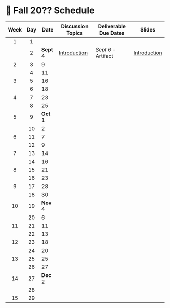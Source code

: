 # 📅 Fall 20?? Schedule

| Week | Day | Date       | Discussion Topics                                           | Deliverable Due Dates | Slides                                                                                              |
| :--: | :-: | ---------- | ----------------------------------------------------------- | --------------------- | --------------------------------------------------------------------------------------------------- |
|  1   |  1  |            |                                                             |                       |                                                                                                     |
|      |  2  | **Sept** 4 | [Introduction](../instruction/introduction/introduction.md) | _Sept 6_ - Artifact   | [Introduction](https://docs.google.com/presentation/d/1hV2h_kNk6dOdod_n4ps6Fv9iHS8QYbITv4sg27U600w) |
|  2   |  3  | 9          |                                                             |                       |                                                                                                     |
|      |  4  | 11         |                                                             |                       |                                                                                                     |
|  3   |  5  | 16         |                                                             |                       |                                                                                                     |
|      |  6  | 18         |                                                             |                       |                                                                                                     |
|  4   |  7  | 23         |                                                             |                       |                                                                                                     |
|      |  8  | 25         |                                                             |                       |                                                                                                     |
|  5   |  9  | **Oct** 1  |                                                             |                       |                                                                                                     |
|      | 10  | 2          |                                                             |                       |                                                                                                     |
|  6   | 11  | 7          |                                                             |                       |                                                                                                     |
|      | 12  | 9          |                                                             |                       |                                                                                                     |
|  7   | 13  | 14         |                                                             |                       |                                                                                                     |
|      | 14  | 16         |                                                             |                       |                                                                                                     |
|  8   | 15  | 21         |                                                             |                       |                                                                                                     |
|      | 16  | 23         |                                                             |                       |                                                                                                     |
|  9   | 17  | 28         |                                                             |                       |                                                                                                     |
|      | 18  | 30         |                                                             |                       |                                                                                                     |
|  10  | 19  | **Nov** 4  |                                                             |                       |                                                                                                     |
|      | 20  | 6          |                                                             |                       |                                                                                                     |
|  11  | 21  | 11         |                                                             |                       |                                                                                                     |
|      | 22  | 13         |                                                             |                       |                                                                                                     |
|  12  | 23  | 18         |                                                             |                       |                                                                                                     |
|      | 24  | 20         |                                                             |                       |                                                                                                     |
|  13  | 25  | 25         |                                                             |                       |                                                                                                     |
|      | 26  | 27         |                                                             |                       |                                                                                                     |
|  14  | 27  | **Dec** 2  |                                                             |                       |                                                                                                     |
|      | 28  |            |                                                             |                       |                                                                                                     |
|  15  | 29  |            |                                                             |                       |                                                                                                     |
